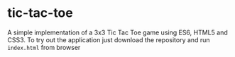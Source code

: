 # tic-tac-toe
A simple implementation of a 3x3 Tic Tac Toe game using ES6, HTML5 and CSS3. To try out the application just download the repository and run `index.html` from browser
